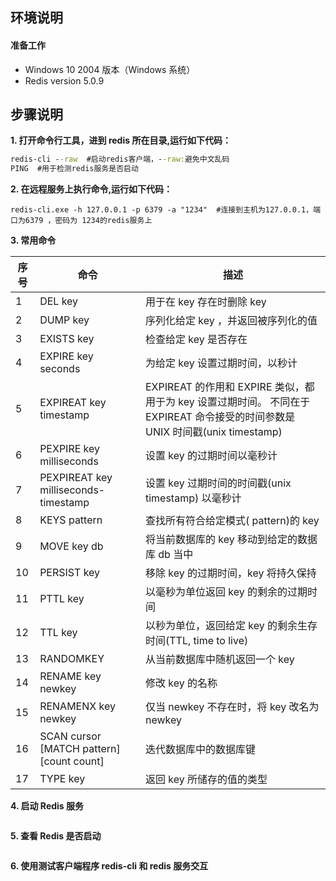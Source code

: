 ## **环境说明**

#### 准备工作

- Windows 10 2004 版本（Windows 系统）
- Redis version 5.0.9

## **步骤说明**

**1. 打开命令行工具，进到 redis 所在目录,运行如下代码：**

```cmd
redis-cli --raw  #启动redis客户端，--raw:避免中文乱码
PING  #用于检测redis服务是否启动
```

**2. 在远程服务上执行命令,运行如下代码：**

```@cmd
redis-cli.exe -h 127.0.0.1 -p 6379 -a "1234"  #连接到主机为127.0.0.1，端口为6379 ，密码为 1234的redis服务上
```

**3. 常用命令**

| 序号 | 命令                                     | 描述                                                                                                                          |
| ---- | ---------------------------------------- | ----------------------------------------------------------------------------------------------------------------------------- |
| 1    | DEL key                                  | 用于在 key 存在时删除 key                                                                                                     |
| 2    | DUMP key                                 | 序列化给定 key ，并返回被序列化的值                                                                                           |
| 3    | EXISTS key                               | 检查给定 key 是否存在                                                                                                         |
| 4    | EXPIRE key seconds                       | 为给定 key 设置过期时间，以秒计                                                                                               |
| 5    | EXPIREAT key timestamp                   | EXPIREAT 的作用和 EXPIRE 类似，都用于为 key 设置过期时间。 不同在于 EXPIREAT 命令接受的时间参数是 UNIX 时间戳(unix timestamp) |
| 6    | PEXPIRE key milliseconds                 | 设置 key 的过期时间以毫秒计                                                                                                   |
| 7    | PEXPIREAT key milliseconds-timestamp     | 设置 key 过期时间的时间戳(unix timestamp) 以毫秒计                                                                            |
| 8    | KEYS pattern                             | 查找所有符合给定模式( pattern)的 key                                                                                          |
| 9    | MOVE key db                              | 将当前数据库的 key 移动到给定的数据库 db 当中                                                                                 |
| 10   | PERSIST key                              | 移除 key 的过期时间，key 将持久保持                                                                                           |
| 11   | PTTL key                                 | 以毫秒为单位返回 key 的剩余的过期时间                                                                                         |
| 12   | TTL key                                  | 以秒为单位，返回给定 key 的剩余生存时间(TTL, time to live)                                                                    |
| 13   | RANDOMKEY                                | 从当前数据库中随机返回一个 key                                                                                                |
| 14   | RENAME key newkey                        | 修改 key 的名称                                                                                                               |
| 15   | RENAMENX key newkey                      | 仅当 newkey 不存在时，将 key 改名为 newkey                                                                                    |
| 16   | SCAN cursor [MATCH pattern][count count] | 迭代数据库中的数据库键                                                                                                        |
| 17   | TYPE key                                 | 返回 key 所储存的值的类型                                                                                                     |

**4. 启动 Redis 服务**

```terminal

```

**5. 查看 Redis 是否启动**

```terminal

```

**6. 使用测试客户端程序 redis-cli 和 redis 服务交互**
